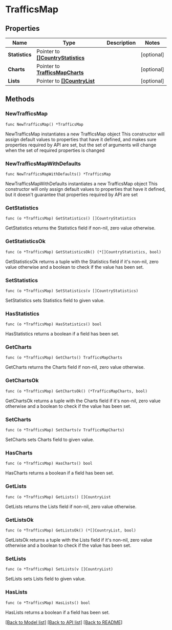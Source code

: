 # TrafficsMap

## Properties

Name | Type | Description | Notes
------------ | ------------- | ------------- | -------------
**Statistics** | Pointer to [**[]CountryStatistics**](CountryStatistics.md) |  | [optional] 
**Charts** | Pointer to [**TrafficsMapCharts**](TrafficsMapCharts.md) |  | [optional] 
**Lists** | Pointer to [**[]CountryList**](CountryList.md) |  | [optional] 

## Methods

### NewTrafficsMap

`func NewTrafficsMap() *TrafficsMap`

NewTrafficsMap instantiates a new TrafficsMap object
This constructor will assign default values to properties that have it defined,
and makes sure properties required by API are set, but the set of arguments
will change when the set of required properties is changed

### NewTrafficsMapWithDefaults

`func NewTrafficsMapWithDefaults() *TrafficsMap`

NewTrafficsMapWithDefaults instantiates a new TrafficsMap object
This constructor will only assign default values to properties that have it defined,
but it doesn't guarantee that properties required by API are set

### GetStatistics

`func (o *TrafficsMap) GetStatistics() []CountryStatistics`

GetStatistics returns the Statistics field if non-nil, zero value otherwise.

### GetStatisticsOk

`func (o *TrafficsMap) GetStatisticsOk() (*[]CountryStatistics, bool)`

GetStatisticsOk returns a tuple with the Statistics field if it's non-nil, zero value otherwise
and a boolean to check if the value has been set.

### SetStatistics

`func (o *TrafficsMap) SetStatistics(v []CountryStatistics)`

SetStatistics sets Statistics field to given value.

### HasStatistics

`func (o *TrafficsMap) HasStatistics() bool`

HasStatistics returns a boolean if a field has been set.

### GetCharts

`func (o *TrafficsMap) GetCharts() TrafficsMapCharts`

GetCharts returns the Charts field if non-nil, zero value otherwise.

### GetChartsOk

`func (o *TrafficsMap) GetChartsOk() (*TrafficsMapCharts, bool)`

GetChartsOk returns a tuple with the Charts field if it's non-nil, zero value otherwise
and a boolean to check if the value has been set.

### SetCharts

`func (o *TrafficsMap) SetCharts(v TrafficsMapCharts)`

SetCharts sets Charts field to given value.

### HasCharts

`func (o *TrafficsMap) HasCharts() bool`

HasCharts returns a boolean if a field has been set.

### GetLists

`func (o *TrafficsMap) GetLists() []CountryList`

GetLists returns the Lists field if non-nil, zero value otherwise.

### GetListsOk

`func (o *TrafficsMap) GetListsOk() (*[]CountryList, bool)`

GetListsOk returns a tuple with the Lists field if it's non-nil, zero value otherwise
and a boolean to check if the value has been set.

### SetLists

`func (o *TrafficsMap) SetLists(v []CountryList)`

SetLists sets Lists field to given value.

### HasLists

`func (o *TrafficsMap) HasLists() bool`

HasLists returns a boolean if a field has been set.


[[Back to Model list]](HOW-TO.md#documentation-for-models) [[Back to API list]](HOW-TO.md#documentation-for-api-endpoints) [[Back to README]](HOW-TO.md)


